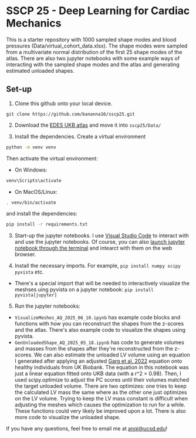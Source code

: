 # SSCP 25 - Deep Learning for Cardiac Mechanics

This is a starter repository with 1000 sampled shape modes and blood pressures (Data/virtual_cohort_data.xlsx). The shape modes were sampled from a multivariate normal distribution of the first 25 shape modes of the atlas. There are also two jupyter notebooks with some example ways of interacting with the sampled shape modes and the atlas and generating estimated unloaded shapes.

## Set-up

1. Clone this github onto your local device.

```
git clone https://github.com/bananna16/sscp25.git
```

2. Download the [EDES UKB atlas](https://drive.google.com/file/d/1nGlaEU_l6eJrSsk2DGX7Uqq0DgcDJU31/view?usp=sharing) and move it into `sscp25/Data/`

3. Install the dependencies. Create a virtual environment
```bash
python -m venv venv
```
Then activate the virtual environment:
- On Windows:
```bash
venv\Scripts\activate
```
- On MacOS/Linux:
```bash
. venv/bin/activate
```
and install the dependencies:
```bash
pip install -r requirements.txt
```

3. Start-up the jupyter notebooks. I use [Visual Studio Code](https://code.visualstudio.com/) to interact with and use the jupyter notebooks. Of course, you can also [launch jupyter notebook through the terminal](https://docs.jupyter.org/en/latest/running.html) and intearct with them on the web browser.

4. Install the necessary imports. For example, `pip install numpy scipy pyvista` etc.

- There's a special import that will be needed to interactively visualize the meshses uing pyvista on a jupyter notebook: `pip install pyvista[jupyter]`

5. Run the jupyter notebooks:
- `VisualizeMeshes_AQ_2025_06_10.ipynb` has example code blocks and functions with how you can reconstruct the shapes from the z-scores and the atlas. There's also example code to visualize the shapes using pyvista.
- `GenUnloadedShape_AQ_2025_05_18.ipynb` has code to generate volumes and masses from the shapes after they're reconstructed from the z-scores. We can also estimate the unloaded LV volume using an equation I generated after applying an adjusted [Garg et al. 2022](https://pubmed.ncbi.nlm.nih.gov/35512290/) equation onto healthy individuals from UK Biobank. The equation in this notebook was just a linear equation fitted onto UKB data (with a r^2 = 0.98). Then, I used scipy.optimize to adjust the PC scores until their volumes matched the target unloaded volume. There are two optimizes: one tries to keep the calculated LV mass the same where as the other one just optimizes on the LV volume. Trying to keep the LV mass constant is difficult when adjusting the meshes which causes the optimization to run for a while. These functions could very likely be improved upon a lot. There is also more code to visualize the unloaded shape.

If you have any questions, feel free to email me at anqi@ucsd.edu!